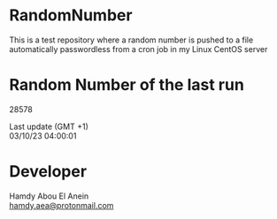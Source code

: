 # RandomNumber    
This is a test repository where a random number is pushed to a file automatically passwordless from a cron job in my Linux CentOS server    
# Random Number of the last run   
28578
      
Last update (GMT +1)    
03/10/23 04:00:01
# Developer    
Hamdy Abou El Anein   
hamdy.aea@protonmail.com
